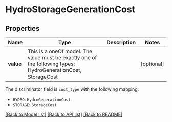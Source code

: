 # HydroStorageGenerationCost

## Properties

Name | Type | Description | Notes
------------ | ------------- | ------------- | -------------
**value** | This is a oneOf model. The value must be exactly one of the following types: HydroGenerationCost, StorageCost |  | [optional]

The discriminator field is `cost_type` with the following mapping:

- `HYDRO`: `HydroGenerationCost`
- `STORAGE`: `StorageCost`

[[Back to Model list]](../README.md#models) [[Back to API list]](../README.md#api-endpoints) [[Back to README]](../README.md)
